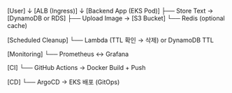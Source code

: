 [User]
  ↓
[ALB (Ingress)]
  ↓
[Backend App (EKS Pod)]
  ├── Store Text → [DynamoDB or RDS]
  ├── Upload Image → [S3 Bucket]
  └── Redis (optional cache)
  
[Scheduled Cleanup]
  └── Lambda (TTL 확인 → 삭제)  or DynamoDB TTL

[Monitoring]
  └── Prometheus ↔ Grafana

[CI]
  └── GitHub Actions → Docker Build + Push

[CD]
  └── ArgoCD → EKS 배포 (GitOps)
